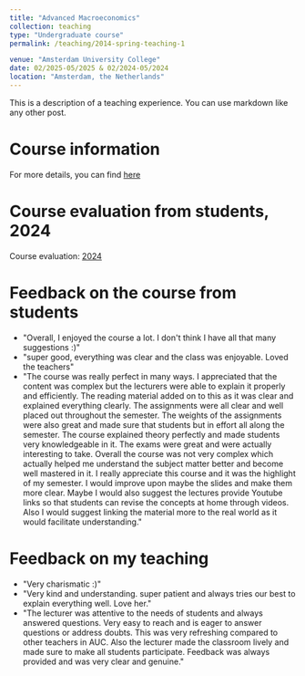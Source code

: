 ```yaml
---
title: "Advanced Macroeconomics"
collection: teaching
type: "Undergraduate course"
permalink: /teaching/2014-spring-teaching-1

venue: "Amsterdam University College"
date: 02/2025-05/2025 & 02/2024-05/2024
location: "Amsterdam, the Netherlands"
---
```


This is a description of a teaching experience. You can use markdown like any other post.

Course information
======
For more details, you can find [here](https://studiegids.uva.nl/xmlpages/page/2024-2025-en/search-course/course/118950)


Course evaluation from students, 2024
======
Course evaluation: [2024](../assets/Course_Evaluation_Advacedmacro2024.pdf)

Feedback on the course from students
======
- "Overall, I enjoyed the course a lot. I don't think I have all that many suggestions :)"
- "super good, everything was clear and the class was enjoyable. Loved the teachers"
- "The course was really perfect in many ways. I appreciated that the content was complex but the lecturers were able to explain it properly and efficiently. The reading material added on to this as it was clear and explained everything clearly. The assignments were all clear and well placed out throughout the semester. The weights of the assignments were also great and made sure that students but in effort all along the semester. The course explained theory perfectly and made students very knowledgeable in it. The exams were great and were actually interesting to take. Overall the course was not very complex which actually helped me understand the subject matter better and become well mastered in it. I really appreciate this course and it was the highlight of my semester. I would improve upon maybe the slides and make them more clear. Maybe I would also suggest the lectures provide Youtube links so that students can revise the concepts at home through videos. Also I would suggest linking the material more to the real world as it
would facilitate understanding."

Feedback on my teaching
======
- "Very charismatic :)"
- "Very kind and understanding. super patient and always tries our best to explain everything well. Love her."
- "The lecturer was attentive to the needs of students and always answered questions. Very easy to reach and is eager to answer questions or address doubts. This was very refreshing compared to
other teachers in AUC. Also the lecturer made the classroom lively and made sure to make all students participate. Feedback was always provided and was very clear and genuine."
